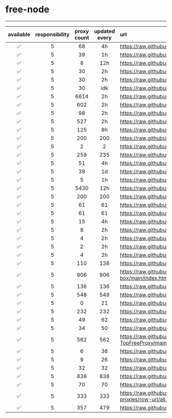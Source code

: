 # free-node

---

| available | responsibility | proxy count | updated every | url |
|:---------:|:--------------:|:-------------:|:-------------:|:----|
| ✅ | 5 | 68 | 4h | https://raw.githubusercontent.com/ALIILAPRO/v2rayNG-Config/main/sub.txt |
| ✅ | 5 | 39 | 1h | https://raw.githubusercontent.com/aiboboxx/v2rayfree/main/v2 |
| ✅ | 5 | 8 | 12h | https://raw.githubusercontent.com/mahsanet/MahsaFreeConfig/refs/heads/main/mtn/sub_1.txt |
| ✅ | 5 | 30 | 2h | https://raw.githubusercontent.com/mahsanet/MahsaFreeConfig/refs/heads/main/mtn/sub_2.txt |
| ✅ | 5 | 30 | 2h | https://raw.githubusercontent.com/mahsanet/MahsaFreeConfig/refs/heads/main/mtn/sub_3.txt |
| ✅ | 5 | 30 | idk | https://raw.githubusercontent.com/yebekhe/vpn-fail/refs/heads/main/sub-link |
| ✅ | 5 | 6814 | 2h | https://raw.githubusercontent.com/Surfboardv2ray/TGParse/main/splitted/mixed |
| ✅ | 5 | 602 | 2h | https://raw.githubusercontent.com/itsyebekhe/PSG/main/lite/subscriptions/xray/normal/mix |
| ✅ | 5 | 98 | 2h | https://raw.githubusercontent.com/HosseinKoofi/GO_V2rayCollector/main/mixed_iran.txt |
| ✅ | 5 | 527 | 2h | https://raw.githubusercontent.com/arshiacomplus/v2rayExtractor/refs/heads/main/mix/sub.html |
| ✅ | 5 | 125 | 8h | https://raw.githubusercontent.com/Rayan-Config/C-Sub/refs/heads/main/configs/proxy.txt |
| ✅ | 5 | 200 | 200 | https://raw.githubusercontent.com/mahdibland/ShadowsocksAggregator/master/Eternity.txt |
| ✅ | 5 | 2 | 2 | https://raw.githubusercontent.com/Everyday-VPN/Everyday-VPN/main/subscription/main.txt |
| ✅ | 5 | 259 | 235 | https://raw.githubusercontent.com/MahsaNetConfigTopic/config/refs/heads/main/xray_final.txt |
| ✅ | 5 | 51 | 4h | https://raw.githubusercontent.com/wrfree/free/main/README.md |
| ✅ | 5 | 39 | 1d | https://raw.githubusercontent.com/aiboboxx/v2rayfree/main/README.md |
| ✅ | 5 | 5 | 1h | https://raw.githubusercontent.com/Pawdroid/Free-servers/main/sub |
| ✅ | 5 | 5430 | 12h | https://raw.githubusercontent.com/mahdibland/V2RayAggregator/master/sub/sub_merge_base64.txt |
| ✅ | 5 | 200 | 200 | https://raw.githubusercontent.com/mahdibland/V2RayAggregator/master/Eternity |
| ✅ | 5 | 61 | 61 | https://raw.githubusercontent.com/mahdibland/V2RayAggregator/master/sub/airport_merge_base64.txt |
| ✅ | 5 | 61 | 61 | https://raw.githubusercontent.com/mahdibland/V2RayAggregator/master/EternityAir |
| ✅ | 5 | 15 | 4h | https://raw.githubusercontent.com/freefq/free/master/v2 |
| ✅ | 5 | 8 | 2h | https://raw.githubusercontent.com/learnhard-cn/free_proxy_ss/main/free |
| ✅ | 5 | 4 | 2h | https://raw.githubusercontent.com/learnhard-cn/free_proxy_ss/main/ss/sssub |
| ✅ | 5 | 2 | 2h | https://raw.githubusercontent.com/learnhard-cn/free_proxy_ss/main/ssr/ssrsub |
| ✅ | 5 | 4 | 2h | https://raw.githubusercontent.com/learnhard-cn/free_proxy_ss/main/v2ray/v2raysub |
| ✅ | 5 | 110 | 138 | https://raw.githubusercontent.com/mfuu/v2ray/master/v2ray |
| ✅ | 5 | 906 | 906 | https://raw.githubusercontent.com/AlienVPN402/AlienVPN402-subscribe-servers-sing-box/main/index.html |
| ✅ | 5 | 136 | 136 | https://raw.githubusercontent.com/LonUp/NodeList/main/V2RAY/Latest_base64.txt |
| ✅ | 5 | 548 | 548 | https://raw.githubusercontent.com/w1770946466/Auto_proxy/main/Long_term_subscription_num |
| ✅ | 5 | 0 | 21 | https://raw.githubusercontent.com/a2470982985/getNode/main/v2ray.txt |
| ✅ | 5 | 232 | 232 | https://raw.githubusercontent.com/ZywChannel/free/main/sub |
| ✅ | 5 | 49 | 62 | https://raw.githubusercontent.com/peasoft/NoMoreWalls/master/list.txt |
| ✅ | 5 | 34 | 50 | https://raw.githubusercontent.com/ts-sf/fly/main/v2 |
| ✅ | 5 | 562 | 562 | https://raw.githubusercontent.com/WilliamStar007/ClashX-V2Ray-TopFreeProxy/main/combine/v2ray.config.txt |
| ✅ | 5 | 6 | 36 | https://raw.githubusercontent.com/HakurouKen/free-node/main/public |
| ✅ | 5 | 9 | 26 | https://raw.githubusercontent.com/ermaozi/get_subscribe/main/subscribe/v2ray.txt |
| ✅ | 5 | 32 | 32 | https://raw.githubusercontent.com/ermaozi01/free_clash_vpn/main/subscribe/v2ray.txt |
| ✅ | 5 | 838 | 838 | https://raw.githubusercontent.com/mostafasadeghifar/v2ray-config/main/config_file.txt |
| ✅ | 5 | 70 | 70 | https://raw.githubusercontent.com/Ashkan-m/v2ray/main/Sub.txt |
| ✅ | 5 | 333 | 333 | https://raw.githubusercontent.com/MrMohebi/xray-proxy-grabber-telegram/master/collected-proxies/row-url/all.txt |
| ✅ | 5 | 357 | 479 | https://raw.githubusercontent.com/xiaoji235/airport-free/refs/heads/main/v2ray.txt |
